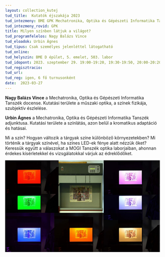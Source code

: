 ```yaml
---
layout: collection_kutej
tud_title:  Kutatók éjszakája 2023
tud_intezmeny: BME GPK Mechatronika, Optika és Gépészeti Informatika Tanszék
tud_intezmeny_rovid: GPK
title: Milyen színben látjuk a világot?
tud_programfelelos: Nagy Balázs Vince
tud_eloadok: Urbin Ágnes
tud_tipus: Csak személyes jelenléttel látogatható
tud_online: 
tud_helyszin: BME D épület, 5. emelet, 503. labor
tud_idopont: 2023. szeptember 29. 19:00-19:20, 19:30-19:50, 20:00-20:20, 20:30-20:50, 21:00-21:20, 21:30-21:50
tud_regisztracio: 
tud_url: 
tud_reg: igen, 6 fő turnusonként
date:  2023-03-27
---
```


**Nagy Balázs Vince** a Mechatronika, Optika és Gépészeti Informatika Tanszék docense. Kutatási területe a műszaki optika, a színek fizikája, szubjektív észlelése.

**Urbin Ágnes** a Mechatronika, Optika és Gépészeti Informatika Tanszék adjunktusa. Kutatási területe a színlátás, azon belül a kromatikus adaptáció és hatásai.


Mi a szín? Hogyan változik a tárgyak színe különböző környezetekben? Mi történik a tárgyak színével, ha színes LED-ek fénye alatt nézzük őket? Keressük együtt a válaszokat a MOGI Tanszék optika laborjaiban, ahonnan érdekes kísérletekkel és vizsgálatokkal várjuk az édreklődőket.

![Milyen színben látjuk a világot?](../2023/images/milyen-szinben-latjuk-a-vilagot.JPG)
